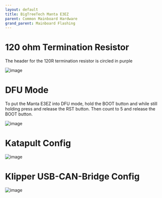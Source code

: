 ```yaml
---
layout: default 
title: BigTreeTech Manta E3EZ
parent: Common Mainboard Hardware
grand_parent: Mainboard Flashing
---
```


# 120 ohm Termination Resistor

The header for the 120R termination resistor is circled in purple

![image](https://github.com/Esoterical/voron_canbus/assets/124253477/e7aa0564-4d75-4c4d-82a2-cfcb8bf6f92f)

# DFU Mode

To put the Manta E3EZ into DFU mode, hold the BOOT button and while still holding press and release the RST button. Then count to 5 and release the BOOT button.

![image](https://github.com/Esoterical/voron_canbus/assets/124253477/f6e00688-6805-4433-b38c-fec34042e418)


# Katapult Config

![image](https://github.com/Esoterical/voron_canbus/assets/124253477/074383e9-fd53-4672-ae33-c9fd9d37e513)

# Klipper USB-CAN-Bridge Config

![image](https://user-images.githubusercontent.com/124253477/235831140-66b78a6f-5f3b-403b-9383-037caf9b1eee.png)
